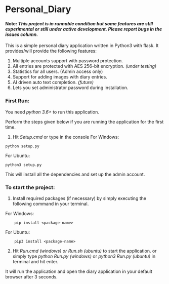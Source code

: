 # Personal_Diary

#### Note: _This project is in runnable condition but some features are still experimental or still under active development. Please report bugs in the issues column._

This is a simple personal diary application written in Python3 with flask.
It provides/will provide the following features:
1. Multiple accounts support with password protection.
2. All entries are protected with AES 256-bit encryption. _(under testing)_
3. Statistics for all users. (Admin access only)
4. Support for adding images with diary entries.
5. AI driven auto text completion. _(future)_
6. Lets you set administrator password during installation.

### First Run:

You need _python 3.6+_ to run this application.

Perform the steps given below if you are running the application for the first time.
1. Hit _Setup.cmd_ or type in the console
  For Windows:
```
python setup.py
```
  For Ubuntu:
 ```
 python3 setup.py
 ```
 This will install all the dependencies and set up the admin account.
 
### To start the project:
1. Install required packages (if necessary) by simply executing the following command in your terminal.
   
  For Windows:
```
    pip install <package-name>
```
  For Ubuntu:
```
    pip3 install <package-name>
```

2. Hit *Run.cmd (windows) or Run.sh (ubuntu)* to start the application.
    or simply type *python Run.py (windows)* or *python3 Run.py (ubuntu)* in terminal and hit enter.
    
 It will run the application and open the diary application in your default browser after 3 seconds.
